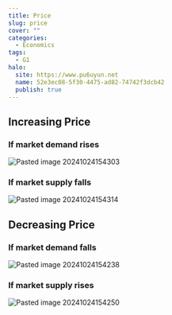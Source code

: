 ```yaml
---
title: Price
slug: price
cover: ""
categories:
  - Economics
tags:
  - G1
halo:
  site: https://www.pu6uyun.net
  name: 52e3ec08-5f30-4475-ad82-74742f3dcb42
  publish: true
---
```

## Increasing Price
### If market demand rises
![Pasted image 20241024154303](https://pu6uyun-image.oss-cn-hongkong.aliyuncs.com/Pasted%20image%2020241024154303.png)
### If market supply falls
![Pasted image 20241024154314](https://pu6uyun-image.oss-cn-hongkong.aliyuncs.com/Pasted%20image%2020241024154314.png)

## Decreasing Price
### If market demand falls
![Pasted image 20241024154238](https://pu6uyun-image.oss-cn-hongkong.aliyuncs.com/Pasted%20image%2020241024154238.png)
### If market supply rises
![Pasted image 20241024154250](https://pu6uyun-image.oss-cn-hongkong.aliyuncs.com/Pasted%20image%2020241024154250.png)